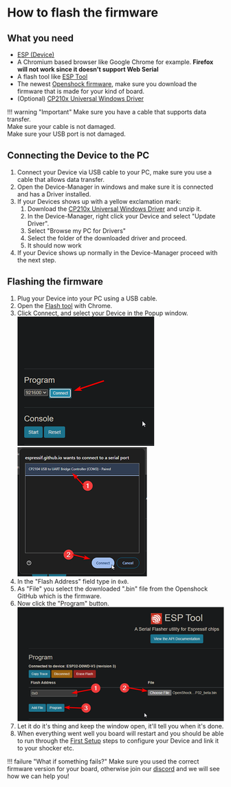 # How to flash the firmware


## What you need
- [ESP (Device)](../hardware/boards/index.md)
- A Chromium based browser like Google Chrome for example. **Firefox will not work since it doesn't support Web Serial**
- A flash tool like [ESP Tool](https://espressif.github.io/esptool-js/)
- The newest [Openshock firmware](https://github.com/OpenShock/Firmware/releases), make sure you download the firmware that is made for your kind of board.  
- (Optional) [CP210x Universal Windows Driver](https://download.openshock.org/drivers/CP210x_Universal_Windows_Driver.zip)

!!! warning "Important"
    Make sure you have a cable that supports data transfer.  
    Make sure your cable is not damaged.  
    Make sure your USB port is not damaged.

## Connecting the Device to the PC
1. Connect your Device via USB cable to your PC, make sure you use a cable that allows data transfer.
2. Open the Device-Manager in windows and make sure it is connected and has a Driver installed.
3. If your Devices shows up with a yellow exclamation mark: 
    1. Download the [CP210x Universal Windows Driver](https://download.openshock.org/drivers/CP210x_Universal_Windows_Driver.zip) and unzip it. 
    2. In the Device-Manager, right click your Device and select "Update Driver".
    3. Select "Browse my PC for Drivers"
    4. Select the folder of the downloaded driver and proceed.
    5. It should now work
4. If your Device shows up normally in the Device-Manager proceed with the next step.

## Flashing the firmware
1. Plug your Device into your PC using a USB cable.
1. Open the [Flash tool](https://espressif.github.io/esptool-js/) with Chrome.
2. Click Connect, and select your Device in the Popup window.  
![Connect](../static/guides/how-to-flash/how-to-flash-1.png)  
![Select](../static/guides/how-to-flash/how-to-flash-2.png)  
3. In the "Flash Address" field type in ``0x0``.
4. As "File" you select the downloaded ".bin" file from the Openshock GitHub which is the firmware.
5. Now click the "Program" button.  
![Alt text](../static/guides/how-to-flash/how-to-flash-3.png)  
6. Let it do it's thing and keep the window open, it'll tell you when it's done.
7. When everything went well you board will restart and you should be able to run through the [First Setup](../guides/openshock-first-setup.md) steps to configure your Device and link it to your shocker etc.  

!!! failure "What if something fails?"
    Make sure you used the correct firmware version for your board, otherwise join our [discord](https://discord.gg/OpenShock) and we will see how we can help you!